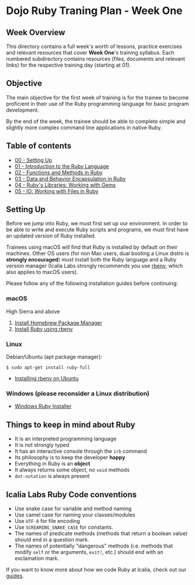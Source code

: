 # Dojo Ruby Traning Plan - Week One

## Week Overview

This directory contains a full week's worth of lessons, practice exercises and relevant resources that cover **Week One**'s training syllabus. Each numbered subdirectory contains resources (files, documents and relevant links) for the respective training day (starting at 01).

## Objective

The main objective for the first week of training is for the trainee to become proficient in their use of the Ruby programming language for basic program development.

By the end of the week, the trainee should be able to complete simple and slightly more complex command line applications in native Ruby.

## Table of contents

* [00 - Setting Up](#setting-up)
* [01 - Introduction to the Ruby Language](01)
* [02 - Functions and Methods in Ruby](02)
* [03 - Data and Behavior Encapsulation in Ruby](03)
* [04 - Ruby's Libraries: Working with Gems](04)
* [05 - IO: Working with Files in Ruby](05)

## Setting Up

Before we jump into Ruby, we must first set up our environment. In order to be able to write and execute Ruby scripts and programs, we must first have an updated version of Ruby installed.

Trainees using macOS will find that Ruby is installed by default on their machines. Other OS users (for non Mac users, dual booting a Linux distro is **strongly encouraged**) must install both the Ruby language and a Ruby version manager (Icalia Labs strongly recommends you use [rbenv](https://github.com/rbenv/rbenv), which also applies to macOS users). 

Please follow any of the following installation guides before continuing:

### macOS

High Sierra and above

  1. [Install Homebrew Package Manager](https://brew.sh/)
  2. [Install Ruby using rbenv](https://jasoncharnes.com/install-ruby/)

### Linux

Debian/Ubuntu (apt package manager):
  
`$ sudo apt-get install ruby-full`

* [Installing rbenv on Ubuntu](https://makandracards.com/makandra/28149-installing-rbenv-on-ubuntu)

### Windows (please reconsider a Linux distribution)

* [Windows Ruby Installer](https://www.ruby-lang.org/en/documentation/installation/#rubyinstaller)

## Things to keep in mind about Ruby

* It is an interpreted programming language
* It is not strongly typed
* It has an interactive console through the `irb` command
* Its philosophy is to keep the developer **happy**
* Everything in Ruby is an **object**
* It always returns some object, no `void` methods
* `dot-notation` is always present

## Icalia Labs Ruby Code conventions

* Use snake case for variable and method naming
* Use camel case for naming your classes/modules
* Use `UTF-8` for file encoding
* Use `SCREAMING_SNAKE_CASE` for constants.
* The names of predicate methods (methods that return a boolean value)
  should end in a question mark.
* The names of potentially "dangerous" methods (i.e. methods that modify `self` or the
  arguments, `exit!`, etc.) should end with an exclamation mark.

If you want to know more about how we code Ruby at Icalia, check out our [guides](https://github.com/IcaliaLabs/guides/tree/master/stack/ruby).
